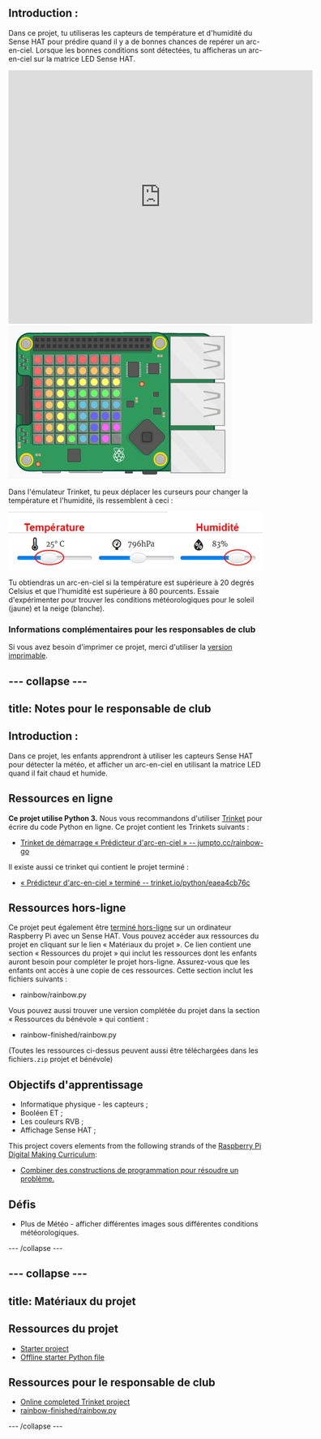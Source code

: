 ## Introduction :

Dans ce projet, tu utiliseras les capteurs de température et d'humidité du Sense HAT pour prédire quand il y a de bonnes chances de repérer un arc-en-ciel. Lorsque les bonnes conditions sont détectées, tu afficheras un arc-en-ciel sur la matrice LED Sense HAT.

<div class="trinket">
  <iframe src="https://trinket.io/embed/python/eaea4cb76c?outputOnly=true&start=result" width="600" height="500" frameborder="0" marginwidth="0" marginheight="0" allowfullscreen mark="crwd-mark">
</iframe> <img src="images/rainbow-final.png" />
</div>

Dans l'émulateur Trinket, tu peux déplacer les curseurs pour changer la température et l'humidité, ils ressemblent à ceci :

![capture d’écran](images/rainbow-sliders.png)

Tu obtiendras un arc-en-ciel si la température est supérieure à 20 degrés Celsius et que l'humidité est supérieure à 80 pourcents. Essaie d'expérimenter pour trouver les conditions météorologiques pour le soleil (jaune) et la neige (blanche).

### Informations complémentaires pour les responsables de club

Si vous avez besoin d'imprimer ce projet, merci d'utiliser la [version imprimable](https://projects.raspberrypi.org/en/projects/rainbow-predictor/print).

## \--- collapse \---

## title: Notes pour le responsable de club

## Introduction :

Dans ce projet, les enfants apprendront à utiliser les capteurs Sense HAT pour détecter la météo, et afficher un arc-en-ciel en utilisant la matrice LED quand il fait chaud et humide.

## Ressources en ligne

**Ce projet utilise Python 3.** Nous vous recommandons d'utiliser [Trinket](https://trinket.io/) pour écrire du code Python en ligne. Ce projet contient les Trinkets suivants :

* [Trinket de démarrage « Prédicteur d'arc-en-ciel » -- jumpto.cc/rainbow-go](http://jumpto.cc/rainbow-go)

Il existe aussi ce trinket qui contient le projet terminé :

* [« Prédicteur d'arc-en-ciel » terminé -- trinket.io/python/eaea4cb76c](https://trinket.io/python/eaea4cb76c)

## Ressources hors-ligne

Ce projet peut également être [terminé hors-ligne](https://www.codeclubprojects.org/en-GB/resources/physical-sense-hat/) sur un ordinateur Raspberry Pi avec un Sense HAT. Vous pouvez accéder aux ressources du projet en cliquant sur le lien « Matériaux du projet ». Ce lien contient une section « Ressources du projet » qui inclut les ressources dont les enfants auront besoin pour compléter le projet hors-ligne. Assurez-vous que les enfants ont accès à une copie de ces ressources. Cette section inclut les fichiers suivants :

* rainbow/rainbow.py

Vous pouvez aussi trouver une version complétée du projet dans la section « Ressources du bénévole » qui contient :

* rainbow-finished/rainbow.py

(Toutes les ressources ci-dessus peuvent aussi être téléchargées dans les fichiers`.zip` projet et bénévole)

## Objectifs d'apprentissage

* Informatique physique - les capteurs ;
* Booléen ET ; 
* Les couleurs RVB ;
* Affichage Sense HAT ;

This project covers elements from the following strands of the [Raspberry Pi Digital Making Curriculum](https://rpf.io/curriculum):

* [Combiner des constructions de programmation pour résoudre un problème.](https://www.raspberrypi.org/curriculum/programming/builder)

## Défis

* Plus de Météo - afficher différentes images sous différentes conditions météorologiques. 

\--- /collapse \---

## \--- collapse \---

## title: Matériaux du projet

## Ressources du projet

* [Starter project](http://jumpto.cc/rainbow-go)
* [Offline starter Python file](resources/rainbow-rainbow.py)

## Ressources pour le responsable de club

* [Online completed Trinket project](https://trinket.io/python/eaea4cb76c)
* [rainbow-finished/rainbow.py](resources/rainbow-final-rainbow.py)

\--- /collapse \---